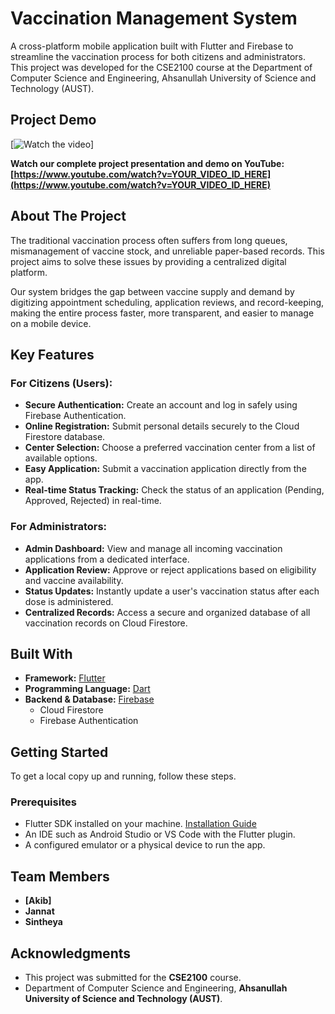# Vaccination Management System

A cross-platform mobile application built with Flutter and Firebase to streamline the vaccination process for both citizens and administrators. This project was developed for the CSE2100 course at the Department of Computer Science and Engineering, Ahsanullah University of Science and Technology (AUST).

## Project Demo

[![Watch the video](https://youtu.be/wv6SpucK7RM?si=8YGEbUBCQBMetxWv)]

**Watch our complete project presentation and demo on YouTube: [https://www.youtube.com/watch?v=YOUR_VIDEO_ID_HERE](https://www.youtube.com/watch?v=YOUR_VIDEO_ID_HERE)**

## About The Project

The traditional vaccination process often suffers from long queues, mismanagement of vaccine stock, and unreliable paper-based records. This project aims to solve these issues by providing a centralized digital platform.

Our system bridges the gap between vaccine supply and demand by digitizing appointment scheduling, application reviews, and record-keeping, making the entire process faster, more transparent, and easier to manage on a mobile device.

## Key Features

### For Citizens (Users):
* **Secure Authentication:** Create an account and log in safely using Firebase Authentication.
* **Online Registration:** Submit personal details securely to the Cloud Firestore database.
* **Center Selection:** Choose a preferred vaccination center from a list of available options.
* **Easy Application:** Submit a vaccination application directly from the app.
* **Real-time Status Tracking:** Check the status of an application (Pending, Approved, Rejected) in real-time.

### For Administrators:
* **Admin Dashboard:** View and manage all incoming vaccination applications from a dedicated interface.
* **Application Review:** Approve or reject applications based on eligibility and vaccine availability.
* **Status Updates:** Instantly update a user's vaccination status after each dose is administered.
* **Centralized Records:** Access a secure and organized database of all vaccination records on Cloud Firestore.

## Built With

* **Framework:** [Flutter](https://flutter.dev/)
* **Programming Language:** [Dart](https://dart.dev/)
* **Backend & Database:** [Firebase](https://firebase.google.com/)
    * Cloud Firestore
    * Firebase Authentication

## Getting Started

To get a local copy up and running, follow these steps.

### Prerequisites

* Flutter SDK installed on your machine. [Installation Guide](https://docs.flutter.dev/get-started/install)
* An IDE such as Android Studio or VS Code with the Flutter plugin.
* A configured emulator or a physical device to run the app.

## Team Members

* **[Akib]**
* **Jannat**
* **Sintheya**

## Acknowledgments
* This project was submitted for the **CSE2100** course.
* Department of Computer Science and Engineering, **Ahsanullah University of Science and Technology (AUST)**.

